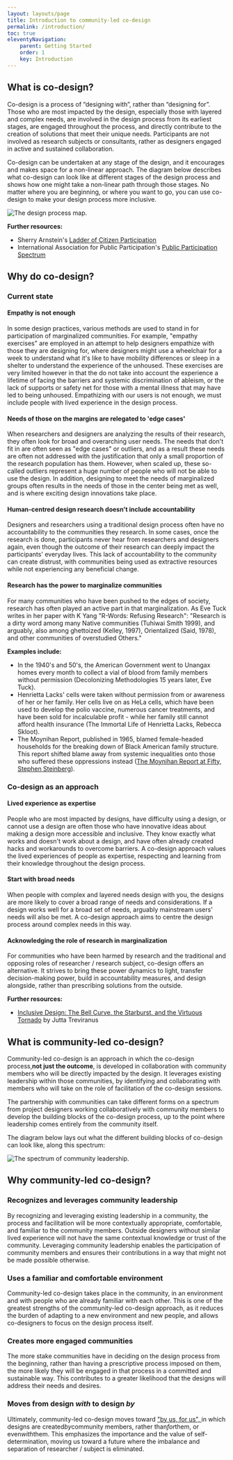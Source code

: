 ```yaml
---
layout: layouts/page
title: Introduction to community-led co-design
permalink: /introduction/
toc: true
eleventyNavigation:
    parent: Getting Started
    order: 1
    key: Introduction
---
```

## What is co-design?

Co-design is a process of “designing with”, rather than “designing for”. Those who are most impacted by the design, especially those with layered and complex needs, are involved in the design process from its earliest stages, are engaged throughout the process, and directly contribute to the creation of solutions that meet their unique needs. Participants are not involved as research subjects or consultants, rather as designers engaged in active and sustained collaboration.

Co-design can be undertaken at any stage of the design, and it encourages and makes space for a non-linear approach. The diagram below describes what co-design can look like at different stages of the design process and shows how one might take a non-linear path through those stages. No matter where you are beginning, or where you want to go, you can use co-design to make your design process more inclusive.

![The design process map.](/assets/images/design-process-map.png)

**Further resources:**

* Sherry Arnstein's [Ladder of Citizen Participation](https://www.citizenshandbook.org/arnsteinsladder.html)
* International Association for Public Participation's [Public Participation Spectrum](https://iap2canada.ca/Resources/Documents/0702-Foundations-Spectrum-MW-rev2%20(1).pdf?__hssc=163327267.13.1561151714376&__hstc=163327267.aa75bafe3d0cc2a9b029fee4e83b6c63.1547479782118.1561057890015.1561151714376.228&__hsfp=1780115546&hsCtaTracking=fe26c53d-2dca-4fe7-ac8a-5ffd86b9ffc4%7C05e33fdd-10ed-45ac-bc11-0019045978a5)

## Why do co-design?

### Current state

#### Empathy is not enough

In some design practices, various methods are used to stand in for participation of marginalized communities. For example, "empathy exercises" are employed in an attempt to help designers empathize with those they are designing for, where designers might use a wheelchair for a week to understand what it's like to have mobility differences or sleep in a shelter to understand the experience of the unhoused. These exercises are very limited however in that the do not take into account the experience a lifetime of facing the barriers and systemic discrimination of ableism, or the lack of supports or safety net for those with a mental illness that may have led to being unhoused. Empathizing with our users is not enough, we must include people with lived experience in the design process.

#### Needs of those on the margins are relegated to 'edge cases'

When researchers and designers are analyzing the results of their research, they often look for broad and overarching user needs. The needs that don't fit in are often seen as "edge cases" or outliers, and as a result these needs are often not addressed with the justification that only a small proportion of the research population has them. However, when scaled up, these so-called outliers represent a huge number of people who will not be able to use the design. In addition, designing to meet the needs of marginalized groups often results in the needs of those in the center being met as well, and is where exciting design innovations take place.

#### Human-centred design research doesn't include accountability

Designers and researchers using a traditional design process often have no accountability to the communities they research. In some cases, once the research is done, participants never hear from researchers and designers again, even though the outcome of their research can deeply impact the participants' everyday lives. This lack of accountability to the community can create distrust, with communities being used as extractive resources while not experiencing any beneficial change.

#### Research has the power to marginalize communities

For many communities who have been pushed to the edges of society, research has often played an active part in that marginalization. As Eve Tuck writes in her paper with K Yang "R-Words: Refusing Research": "Research is a dirty word among many Native communities (Tuhiwai Smith 1999), and arguably, also among ghettoized (Kelley, 1997), Orientalized (Said, 1978), and other communities of overstudied Others."

**Examples include:**

* In the 1940's and 50's, the American Government went to Unangax homes every month to collect a vial of blood from family members without permission (Decolonizing Methodologies 15 years later, Eve Tuck).
* Henrietta Lacks' cells were taken without permission from or awareness of her or her family. Her cells live on as HeLa cells, which have been used to develop the polio vaccine, numerous cancer treatments, and have been sold for incalculable profit - while her family still cannot afford health insurance (The Immortal Life of Henrietta Lacks, Rebecca Skloot).
* The Moynihan Report, published in 1965, blamed female-headed households for the breaking down of Black American family structure. This report shifted blame away from systemic inequalities onto those who suffered these oppressions instead ([The Moynihan Report at Fifty, Stephen Steinberg](https://bostonreview.net/us/stephen-steinberg-moynihan-report-black-families-nathan-glazer)).

### Co-design as an approach

#### Lived experience as expertise

People who are most impacted by designs, have difficulty using a design, or cannot use a design are often those who have innovative ideas about making a design more accessible and inclusive. They know exactly what works and doesn't work about a design, and have often already created hacks and workarounds to overcome barriers. A co-design approach values the lived experiences of people as expertise, respecting and learning from their knowledge throughout the design process.

#### Start with broad needs

When people with complex and layered needs design with you, the designs are more likely to cover a broad range of needs and considerations. If a design works well for a broad set of needs, arguably mainstream users' needs will also be met. A co-design approach aims to centre the design process around complex needs in this way.

#### Acknowledging the role of research in marginalization

For communities who have been harmed by research and the traditional and opposing roles of researcher / research subject, co-design offers an alternative. It strives to bring these power dynamics to light, transfer decision-making power, build in accountability measures, and design alongside, rather than prescribing solutions from the outside.

**Further resources:**

* [Inclusive Design: The Bell Curve, the Starburst, and the Virtuous Tornado](https://medium.com/@jutta.trevira/inclusive-design-the-bell-curve-the-starburst-and-the-virtuous-tornado-6094f797b1bf) by Jutta Treviranus

## What is community-led co-design?

Community-led co-design is an approach in which the co-design process,**not just the outcome**, is developed in collaboration with community members who will be directly impacted by the design. It leverages existing leadership within those communities, by identifying and collaborating with members who will take on the role of facilitation of the co-design sessions.

The partnership with communities can take different forms on a spectrum from project designers working collaboratively with community members to develop the building blocks of the co-design process, up to the point where leadership comes entirely from the community itself.

The diagram below lays out what the different building blocks of co-design can look like, along this spectrum:

![The spectrum of community leadership.](/assets/images/spectrum-of-community-leadership.png)

## Why community-led co-design?

### Recognizes and leverages community leadership

By recognizing and leveraging existing leadership in a community, the process and facilitation will be more contextually appropriate, comfortable, and familiar to the community members. Outside designers without similar lived experience will not have the same contextual knowledge or trust of the community. Leveraging community leadership enables the participation of community members and ensures their contributions in a way that might not be made possible otherwise.

### Uses a familiar and comfortable environment

Community-led co-design takes place in the community, in an environment and with people who are already familiar with each other. This is one of the greatest strengths of the community-led co-design approach, as it reduces the burden of adapting to a new environment and new people, and allows co-designers to focus on the design process itself.

### Creates more engaged communities

The more stake communities have in deciding on the design process from the beginning, rather than having a prescriptive process imposed on them, the more likely they will be engaged in that process in a committed and sustainable way. This contributes to a greater likelihood that the designs will address their needs and desires.

### Moves from design *with* to design *by*

Ultimately, community-led co-design moves toward ["by us, for us", ](https://s3.us-west-2.amazonaws.com/secure.notion-static.com/0229acaa-f692-41c9-b547-7679948a82b6/All_About_Us_-_Indigneous_Data_Analysis_Workshop.pdf?X-Amz-Algorithm=AWS4-HMAC-SHA256&X-Amz-Credential=AKIAT73L2G45O3KS52Y5%2F20200929%2Fus-west-2%2Fs3%2Faws4_request&X-Amz-Date=20200929T195227Z&X-Amz-Expires=86400&X-Amz-Signature=714bfaf0f418fde513146288d3f3d58fcd0296aef6af83c4f56dc828364735f3&X-Amz-SignedHeaders=host&response-content-disposition=filename%20%3D%22All%2520About%2520Us%2520-%2520Indigneous%2520Data%2520Analysis%2520Workshop.pdf%22)in which designs are created*by*community members, rather than*for*them, or even*with*them. This emphasizes the importance and the value of self-determination, moving us toward a future where the imbalance and separation of researcher / subject is eliminated.
